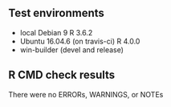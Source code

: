 ## Test environments
* local Debian 9 R 3.6.2
* Ubuntu 16.04.6 (on travis-ci) R 4.0.0
* win-builder (devel and release)

## R CMD check results
There were no ERRORs, WARNINGS, or NOTEs
